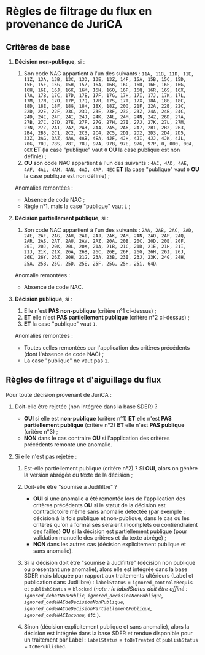 # Règles de filtrage du flux en provenance de JuriCA

## Critères de base

1. **Décision non-publique**, si :

   1. Son code NAC appartient à l'un des suivants : `11A, 11B, 11D, 11E, 11Z, 13A, 13B, 13C, 13D, 13E, 13Z, 14F, 15A, 15B, 15C, 15D, 15E, 15F, 15G, 15H, 15Z, 16A, 16B, 16C, 16D, 16E, 16F, 16G, 16H, 16I, 16J, 16K, 16M, 16N, 16O, 16P, 16Q, 16R, 16S, 16X, 17A, 17B, 17C, 17D, 17E, 17F, 17G, 17H, 17I, 17J, 17K, 17L, 17M, 17N, 17O, 17P, 17Q, 17R, 17S, 17T, 17X, 18A, 18B, 18C, 18D, 18E, 18F, 18G, 18H, 18X, 18Z, 20G, 21F, 22A, 22B, 22C, 22D, 22E, 22F, 23C, 23D, 23E, 23F, 23G, 23Z, 24A, 24B, 24C, 24D, 24E, 24F, 24I, 24J, 24K, 24L, 24M, 24N, 24Z, 26D, 27A, 27B, 27C, 27D, 27E, 27F, 27G, 27H, 27I, 27J, 27K, 27L, 27M, 27N, 27Z, 2A1, 2A2, 2A3, 2A4, 2A5, 2A6, 2A7, 2B1, 2B2, 2B3, 2B4, 2B5, 2C1, 2C2, 2C3, 2C4, 2C5, 2D1, 2D2, 2D3, 2D4, 2D5, 33Z, 3AG, 3AZ, 4AA, 4AB, 4EA, 4JF, 4JH, 4JI, 4JJ, 4JK, 4JL, 70G, 70J, 78S, 78T, 78U, 97A, 97B, 97E, 97G, 97P, 0, 000, 00A, 00X` **ET** (la case "publique" vaut `0` **OU** la case publique est non définie) ;
   1. **OU** son code NAC appartient à l'un des suivants : `4AC, 4AD, 4AE, 4AF, 4AL, 4AM, 4AN, 4AO, 4AP, 4EC` **ET** (la case "publique" vaut `0` **OU** la case publique est non définie) ;

   Anomalies remontées :

   - Absence de code NAC ;
   - Règle n°1, mais la case "publique" vaut `1` ;

1. **Décision partiellement publique**, si :

   1. Son code NAC appartient à l'un des suivants : `2AA, 2AB, 2AC, 2AD, 2AE, 2AF, 2AG, 2AH, 2AI, 2AJ, 2AK, 2AM, 2AN, 2AO, 2AP, 2AQ, 2AR, 2AS, 2AT, 2AU, 2AV, 2AZ, 20A, 20B, 20C, 20D, 20E, 20F, 20I, 20J, 20K, 20L, 20X, 21A, 21B, 21C, 21D, 21E, 21H, 21I, 21J, 21K, 21X, 26A, 26B, 26C, 26E, 26F, 26G, 26H, 26I, 26J, 26K, 26Y, 26Z, 20H, 21G, 23A, 23B, 23I, 23J, 23K, 24G, 24H, 25A, 25B, 25C, 25D, 25E, 25F, 25G, 25H, 25i, 64D`.

   Anomalie remontées :

   - Absence de code NAC.

1. **Décision publique**, si :

   1. Elle n'est **PAS non-publique** (critère n°1 ci-dessus) ;
   1. **ET** elle n'est **PAS partiellement publique** (critère n°2 ci-dessus) ;
   1. **ET** la case "publique" vaut `1`.

   Anomalies remontées :

   - Toutes celles remontées par l'application des critères précédents (dont l'absence de code NAC) ;
   - La case "publique" ne vaut pas `1`.

## Règles de filtrage et d'aiguillage du flux

Pour toute décision provenant de JuriCA :

1. Doit-elle être rejetée (non intégrée dans la base SDER) ?

   - **OUI** si elle est **non-publique** (critère n°1) **ET** elle n'est **PAS partiellement publique** (critère n°2) **ET** elle n'est **PAS publique** (critère n°3) ;
   - **NON** dans le cas contraire **OU** si l'application des critères précédents remonte une anomalie.

2. Si elle n'est pas rejetée :

   1. Est-elle partiellement publique (critère n°2) ? Si **OUI**, alors on génère la version abrégée du texte de la décision ;
   1. Doit-elle être "soumise à Judifiltre" ?

      - **OUI** si une anomalie a été remontée lors de l'application des critères précédents **OU** si le statut de la décision est contradictoire même sans anomalie détectée (par exemple : décision à la fois publique et non-publique, dans le cas où les critères qu'on a formalisés seraient incomplets ou contiendraient des failles) **OU** si la décision est partiellement publique (pour validation manuelle des critères et du texte abrégé) ;
      - **NON** dans les autres cas (décision explicitement publique et sans anomalie).

   1. Si la décision doit être "soumise à Judifiltre" (décision non publique ou présentant une anomalie), alors elle est intégrée dans la base SDER mais bloquée par rapport aux traitements ultérieurs (Label et publication dans Judilibre) : `labelStatus` = `ignored_controleRequis` et `publishStatus` = `blocked` (_note : le labelStatus doit être affiné : `ignored_debatNonPublic`, `ignored_decisionNonPublique`, `ignored_codeNACdeDecisionNonPublique`, `ignored_codeNACdeDecisionPartiellementPublique`, `ignored_codeNACInconnu`, etc._).
   1. Sinon (décision explicitement publique et sans anomalie), alors la décision est intégrée dans la base SDER et rendue disponible pour un traitement par Label : `labelStatus` = `toBeTreated` et `publishStatus` = `toBePublished`.
